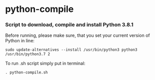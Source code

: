 # python-compile
### Script to download, compile and install Python 3.8.1

Before running, please make sure, that you set your current version of Python in line:
```
sudo update-alternatives --install /usr/bin/python3 python3 /usr/bin/python3.7 2
```

To run .sh script simply put in terminal:
```
. python-compile.sh
```
